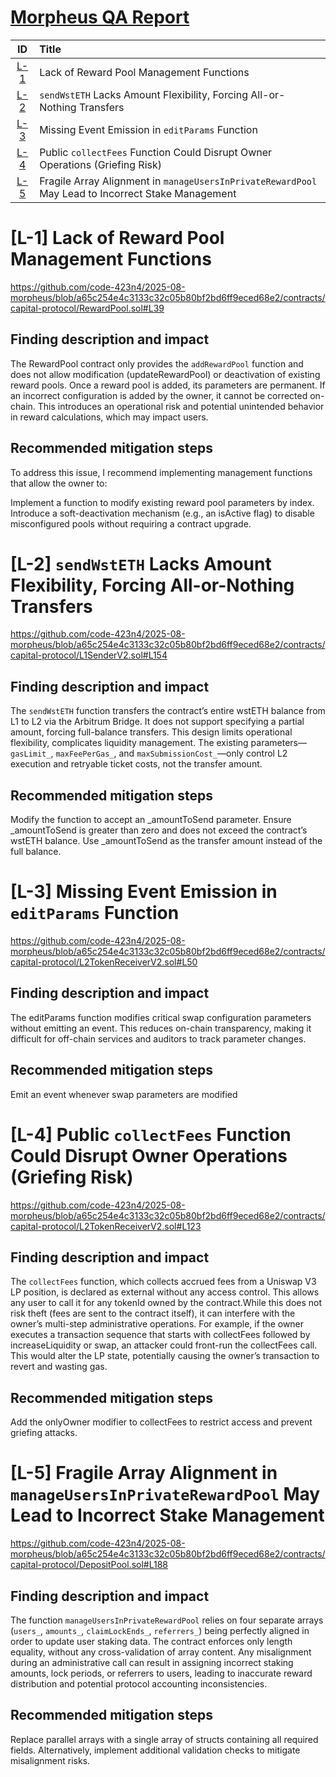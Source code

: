# [Morpheus QA Report](https://code4rena.com/reports/2025-08-morpheus#low-risk-and-non-critical-issues)

| ID | Title |
|:--:|:---|
| [L-1](#l-1-lack-of-reward-pool-management-functions) | Lack of Reward Pool Management Functions |
| [L-2](#l-2-sendwsteth-lacks-amount-flexibility-forcing-all-or-nothing-transfers) | `sendWstETH` Lacks Amount Flexibility, Forcing All-or-Nothing Transfers |
| [L-3](#l-3-missing-event-emission-in-editparams-function) | Missing Event Emission in `editParams` Function |
| [L-4](#l-4-public-collectfees-function-could-disrupt-owner-operations-griefing-risk) | Public `collectFees` Function Could Disrupt Owner Operations (Griefing Risk) |
| [L-5](#l-5-fragile-array-alignment-in-manageusersinprivaterewardpool-may-lead-to-incorrect-stake-management) | Fragile Array Alignment in `manageUsersInPrivateRewardPool` May Lead to Incorrect Stake Management |


# [L-1] Lack of Reward Pool Management Functions
https://github.com/code-423n4/2025-08-morpheus/blob/a65c254e4c3133c32c05b80bf2bd6ff9eced68e2/contracts/capital-protocol/RewardPool.sol#L39

## Finding description and impact
The RewardPool contract only provides the `addRewardPool` function and does not allow modification (updateRewardPool) or deactivation of existing reward pools. Once a reward pool is added, its parameters are permanent. If an incorrect configuration is added by the owner, it cannot be corrected on-chain. This introduces an operational risk and potential unintended behavior in reward calculations, which may impact users.

## Recommended mitigation steps
To address this issue, I recommend implementing management functions that allow the owner to:

Implement a function to modify existing reward pool parameters by index.
Introduce a soft-deactivation mechanism (e.g., an isActive flag) to disable misconfigured pools without requiring a contract upgrade.

# [L-2] `sendWstETH` Lacks Amount Flexibility, Forcing All-or-Nothing Transfers
https://github.com/code-423n4/2025-08-morpheus/blob/a65c254e4c3133c32c05b80bf2bd6ff9eced68e2/contracts/capital-protocol/L1SenderV2.sol#L154

## Finding description and impact
The `sendWstETH` function transfers the contract’s entire wstETH balance from L1 to L2 via the Arbitrum Bridge. It does not support specifying a partial amount, forcing full-balance transfers. This design limits operational flexibility, complicates liquidity management. The existing parameters—`gasLimit_`, `maxFeePerGas_`, and `maxSubmissionCost_`—only control L2 execution and retryable ticket costs, not the transfer amount.

## Recommended mitigation steps
Modify the function to accept an _amountToSend parameter. Ensure _amountToSend is greater than zero and does not exceed the contract’s wstETH balance. Use _amountToSend as the transfer amount instead of the full balance.

# [L-3] Missing Event Emission in `editParams` Function
https://github.com/code-423n4/2025-08-morpheus/blob/a65c254e4c3133c32c05b80bf2bd6ff9eced68e2/contracts/capital-protocol/L2TokenReceiverV2.sol#L50

## Finding description and impact
The editParams function modifies critical swap configuration parameters without emitting an event. This reduces on-chain transparency, making it difficult for off-chain services and auditors to track parameter changes.

## Recommended mitigation steps
Emit an event whenever swap parameters are modified

# [L-4] Public `collectFees` Function Could Disrupt Owner Operations (Griefing Risk)
https://github.com/code-423n4/2025-08-morpheus/blob/a65c254e4c3133c32c05b80bf2bd6ff9eced68e2/contracts/capital-protocol/L2TokenReceiverV2.sol#L123

## Finding description and impact
The `collectFees` function, which collects accrued fees from a Uniswap V3 LP position, is declared as external without any access control. This allows any user to call it for any tokenId owned by the contract.While this does not risk theft (fees are sent to the contract itself), it can interfere with the owner’s multi-step administrative operations. For example, if the owner executes a transaction sequence that starts with collectFees followed by increaseLiquidity or swap, an attacker could front-run the collectFees call. This would alter the LP state, potentially causing the owner’s transaction to revert and wasting gas.

## Recommended mitigation steps
Add the onlyOwner modifier to collectFees to restrict access and prevent griefing attacks.

# [L-5] Fragile Array Alignment in `manageUsersInPrivateRewardPool` May Lead to Incorrect Stake Management
https://github.com/code-423n4/2025-08-morpheus/blob/a65c254e4c3133c32c05b80bf2bd6ff9eced68e2/contracts/capital-protocol/DepositPool.sol#L188

## Finding description and impact
The function `manageUsersInPrivateRewardPool` relies on four separate arrays (`users_`, `amounts_`, `claimLockEnds_`, `referrers_`) being perfectly aligned in order to update user staking data. The contract enforces only length equality, without any cross-validation of array content. Any misalignment during an administrative call can result in assigning incorrect staking amounts, lock periods, or referrers to users, leading to inaccurate reward distribution and potential protocol accounting inconsistencies.

## Recommended mitigation steps
Replace parallel arrays with a single array of structs containing all required fields. Alternatively, implement additional validation checks to mitigate misalignment risks.

